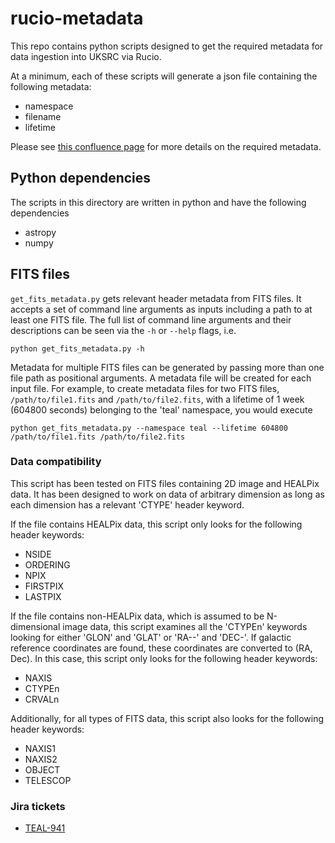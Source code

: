 # rucio-metadata

This repo contains python scripts designed to get the required metadata for data ingestion into UKSRC via Rucio.

At a minimum, each of these scripts will generate a json file containing the following metadata:

- namespace
- filename
- lifetime

Please see [this confluence page](https://confluence.skatelescope.org/x/DQ0AEw) for more details on the required metadata.


## Python dependencies

The scripts in this directory are written in python and have the following dependencies

- astropy
- numpy


## FITS files

`get_fits_metadata.py` gets relevant header metadata from FITS files.  It accepts a set of command line arguments as inputs including a path to at least one FITS file.  The full list of command line arguments and their descriptions can be seen via the `-h` or `--help` flags, i.e.

```
python get_fits_metadata.py -h
```

Metadata for multiple FITS files can be generated by passing more than one file path as positional arguments.  A metadata file will be created for each input file.  For example, to create metadata files for two FITS files, `/path/to/file1.fits` and `/path/to/file2.fits`, with a lifetime of 1 week (604800 seconds) belonging to the 'teal' namespace, you would execute

```
python get_fits_metadata.py --namespace teal --lifetime 604800 /path/to/file1.fits /path/to/file2.fits
```

### Data compatibility

This script has been tested on FITS files containing 2D image and HEALPix data.  It has been designed to work on data of arbitrary dimension as long as each dimension has a relevant 'CTYPE' header keyword.

If the file contains HEALPix data, this script only looks for the following header keywords:

- NSIDE
- ORDERING
- NPIX
- FIRSTPIX
- LASTPIX

If the file contains non-HEALPix data, which is assumed to be N-dimensional image data, this script examines all the 'CTYPEn' keywords looking for either 'GLON' and 'GLAT' or 'RA--' and 'DEC-'.  If galactic reference coordinates are found, these coordinates are converted to (RA, Dec).  In this case, this script only looks for the following header keywords:

- NAXIS
- CTYPEn
- CRVALn

Additionally, for all types of FITS data, this script also looks for the following header keywords:

- NAXIS1
- NAXIS2
- OBJECT
- TELESCOP

### Jira tickets

- [TEAL-941](https://jira.skatelescope.org/browse/TEAL-941)
